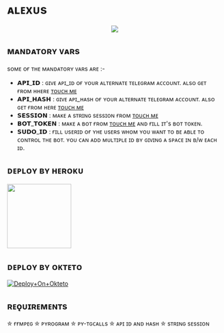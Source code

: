 # ᴀʟᴇxᴜs

<p align="center"><a href="https://t.me/alexusMusic_Bot"><img src="https://github.com/Silent-Devs/Alexus/raw/main/resources/white.png"></a></p>

## ᴍᴀɴᴅᴀᴛᴏʀʏ ᴠᴀʀs

sᴏᴍᴇ ᴏғ ᴛʜᴇ ᴍᴀɴᴅᴀᴛᴏʀʏ ᴠᴀʀs ᴀʀᴇ :-
   - 𝗔𝗣𝗜_𝗜𝗗 :  ɢɪᴠᴇ ᴀᴘɪ_ɪᴅ ᴏғ ʏᴏᴜʀ ᴀʟᴛᴇʀɴᴀᴛᴇ ᴛᴇʟᴇɢʀᴀᴍ ᴀᴄᴄᴏᴜɴᴛ. ᴀʟsᴏ ɢᴇᴛ ғʀᴏᴍ ʜʜᴇʀᴇ [ᴛᴏᴜᴄʜ ᴍᴇ](https://t.me/apiscrapperbot)
   - 𝗔𝗣𝗜_𝗛𝗔𝗦𝗛 :  ɢɪᴠᴇ ᴀᴘɪ_ʜᴀsʜ ᴏғ ʏᴏᴜʀ ᴀʟᴛᴇʀɴᴀᴛᴇ ᴛᴇʟᴇɢʀᴀᴍ ᴀᴄᴄᴏᴜɴᴛ. ᴀʟsᴏ ɢᴇᴛ ғʀᴏᴍ ʜᴇʀᴇ [ᴛᴏᴜᴄʜ ᴍᴇ](https://t.me/apiscrapperbot)
   - 𝗦𝗘𝗦𝗦𝗜𝗢𝗡 :  ᴍᴀᴋᴇ ᴀ sᴛʀɪɴɢ sᴇssɪᴏɴ ғʀᴏᴍ [ᴛᴏᴜᴄʜ ᴍᴇ](https://replit.com/@DynamicAdi/PyroStringGen)
   - 𝗕𝗢𝗧_𝗧𝗢𝗞𝗘𝗡 :  ᴍᴀᴋᴇ ᴀ ʙᴏᴛ ғʀᴏᴍ [ᴛᴏᴜᴄʜ ᴍᴇ](https://t.me/botfather) ᴀɴᴅ ғɪʟʟ ɪᴛ's ʙᴏᴛ ᴛᴏᴋᴇɴ.
   - 𝗦𝗨𝗗𝗢_𝗜𝗗 :  ғɪʟʟ ᴜsᴇʀɪᴅ ᴏғ ʏʜᴇ ᴜsᴇʀs ᴡʜᴏᴍ ʏᴏᴜ ᴡᴀɴᴛ ᴛᴏ ʙᴇ ᴀʙʟᴇ ᴛᴏ ᴄᴏɴᴛʀᴏʟ ᴛʜᴇ ʙᴏᴛ. ʏᴏᴜ ᴄᴀɴ ᴀᴅᴅ ᴍᴜʟᴛɪᴘʟᴇ ɪᴅ ʙʏ ɢɪᴠɪɴɢ ᴀ sᴘᴀᴄᴇ ɪɴ ʙ/ᴡ ᴇᴀᴄʜ ɪᴅ.


## ᴅᴇᴘʟᴏʏ ʙʏ ʜᴇʀᴏᴋᴜ

<p><a href="https://heroku.com/deploy?template=https://github.com/Alone45-45/uzox"><img src="https://img.shields.io/badge/%E2%9A%9C%EF%B8%8F-%E1%B4%85%E1%B4%87%E1%B4%98%CA%9F%E1%B4%8F%CA%8F%20%CA%99%CA%8F%20%CA%9C%E1%B4%87%CA%80%E1%B4%8F%E1%B4%8B%E1%B4%9C-orange" width="150""/></a></p>

## ᴅᴇᴘʟᴏʏ ʙʏ ᴏᴋᴛᴇᴛᴏ

[![Deploy+On+Okteto](https://img.shields.io/badge/%E2%9A%9C%EF%B8%8F-%E1%B4%85%E1%B4%87%E1%B4%98%CA%9F%E1%B4%8F%CA%8F%20%CA%99%CA%8F%20%E1%B4%8F%E1%B4%8B%E1%B4%9B%E1%B4%87%E1%B4%9B%E1%B4%8F%20-orange)](https://cloud.okteto.com/deploy?repository=https://github.com/Silent-Devs/Alexus)

## ʀᴇǫᴜɪʀᴇᴍᴇɴᴛs

 ✮ ғғᴍᴘᴇɢ
 ✮ ᴘʏʀᴏɢʀᴀᴍ 
 ✮ ᴘʏ-ᴛɢᴄᴀʟʟs
 ✮ ᴀᴘɪ ɪᴅ ᴀɴᴅ ʜᴀsʜ
 ✮ sᴛʀɪɴɢ sᴇssɪᴏɴ

